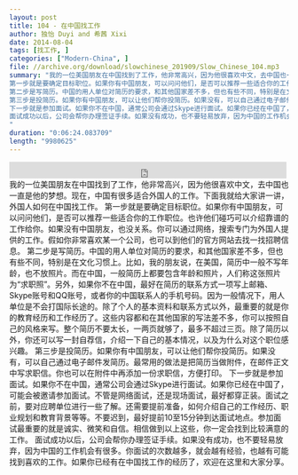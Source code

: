 ```yaml
---
layout: post
title: 104 - 在中国找工作
author: 独怡 Duyi and 希茜 Xixi
date: 2014-08-04
tags: [找工作, ]
categories: ["Modern-China", ]
file: //archive.org/download/slowchinese_201909/Slow_Chinese_104.mp3
summary: "我的一位美国朋友在中国找到了工作，他非常高兴，因为他很喜欢中文，去中国也一直是他的梦想。现在，中国有很多适合外国人的工作。下面我就给大家讲一讲，外国人如何在中国找工作。
第一步就是要确定目标职位。如果你有中国朋友，可以问问他们，是否可以推荐一些适合你的工作职位。也许他们碰巧可以介绍靠谱的工作给你。如果没有中国朋友，也没关系。你可以通过网络，搜索专门为外国人提供的工作。假如你非常喜欢某一个公司，也可以到他们的官方网站去找一找招聘信息。
第二步是写简历。中国的用人单位对简历的要求，和其他国家差不多，但也有些不同，特别是在文化习惯上。比如，我的朋友说，在美国，简历中一般不写年龄，也不放照片。而在中国，一般简历上都要包含年龄和照片，人们称这张照片为“求职照”。另外，如果你不在中国，最好在简历的联系方式一项写上邮箱、Skype账号和QQ账号，或者你的中国联系人的手机号码。因为一般情况下，用人单位是不会打国际长途的。除了个人的基本资料和联系方式以外，最重要的就是你的教育经历和工作经历了。这些内容都和在其他国家的写法差不多，你可以按照自己的风格来写。整个简历不要太长，一两页就够了，最多不超过三页。除了简历以外，你还可以写一封自荐信，介绍一下自己的基本情况，以及为什么对这个职位感兴趣。
第三步是投简历。如果你有中国朋友，可以让他们帮你投简历。如果没有，可以自己通过电子邮件发简历。最常用的做法是把简历当做附件，在邮件正文中写求职信。你也可以在附件中再添加一份求职信，方便打印。
下一步就是参加面试。如果你不在中国，通常公司会通过Skype进行面试。如果你已经在中国了，可能会被邀请参加面试。不管是网络面试，还是现场面试，最好都穿正装。面试之前，要对应聘单位进行一些了解。还需要提前准备，如何介绍自己的工作经历、职业规划和教育背景等等。不要迟到，最好提前10至15分钟到达面试地点。参加面试最重要的就是诚实、微笑和自信。相信做到以上这些，你一定会找到比较满意的工作。
面试成功以后，公司会帮你办理签证手续。如果没有成功，也不要轻易放弃，因为中国的工作机会有很多。你面试的次数越多，就会越有经验，也越有可能找到喜欢的工作。如果你已经有在中国找工作的经历了，欢迎在这里和大家分享。
"
duration: "0:06:24.083709"
length: "9980625"
---
```


<iframe src="https://archive.org/embed/slowchinese_201909/Slow_Chinese_104.mp3" width="500" height="30" frameborder="0" webkitallowfullscreen="true" mozallowfullscreen="true" allowfullscreen></iframe>
我的一位美国朋友在中国找到了工作，他非常高兴，因为他很喜欢中文，去中国也一直是他的梦想。现在，中国有很多适合外国人的工作。下面我就给大家讲一讲，外国人如何在中国找工作。
第一步就是要确定目标职位。如果你有中国朋友，可以问问他们，是否可以推荐一些适合你的工作职位。也许他们碰巧可以介绍靠谱的工作给你。如果没有中国朋友，也没关系。你可以通过网络，搜索专门为外国人提供的工作。假如你非常喜欢某一个公司，也可以到他们的官方网站去找一找招聘信息。
第二步是写简历。中国的用人单位对简历的要求，和其他国家差不多，但也有些不同，特别是在文化习惯上。比如，我的朋友说，在美国，简历中一般不写年龄，也不放照片。而在中国，一般简历上都要包含年龄和照片，人们称这张照片为“求职照”。另外，如果你不在中国，最好在简历的联系方式一项写上邮箱、Skype账号和QQ账号，或者你的中国联系人的手机号码。因为一般情况下，用人单位是不会打国际长途的。除了个人的基本资料和联系方式以外，最重要的就是你的教育经历和工作经历了。这些内容都和在其他国家的写法差不多，你可以按照自己的风格来写。整个简历不要太长，一两页就够了，最多不超过三页。除了简历以外，你还可以写一封自荐信，介绍一下自己的基本情况，以及为什么对这个职位感兴趣。
第三步是投简历。如果你有中国朋友，可以让他们帮你投简历。如果没有，可以自己通过电子邮件发简历。最常用的做法是把简历当做附件，在邮件正文中写求职信。你也可以在附件中再添加一份求职信，方便打印。
下一步就是参加面试。如果你不在中国，通常公司会通过Skype进行面试。如果你已经在中国了，可能会被邀请参加面试。不管是网络面试，还是现场面试，最好都穿正装。面试之前，要对应聘单位进行一些了解。还需要提前准备，如何介绍自己的工作经历、职业规划和教育背景等等。不要迟到，最好提前10至15分钟到达面试地点。参加面试最重要的就是诚实、微笑和自信。相信做到以上这些，你一定会找到比较满意的工作。
面试成功以后，公司会帮你办理签证手续。如果没有成功，也不要轻易放弃，因为中国的工作机会有很多。你面试的次数越多，就会越有经验，也越有可能找到喜欢的工作。如果你已经有在中国找工作的经历了，欢迎在这里和大家分享。
